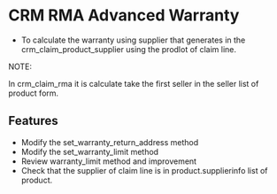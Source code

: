 CRM RMA Advanced Warranty
=========================

- To calculate the warranty using supplier that generates
in the crm_claim_product_supplier using the prodlot of
claim line.

NOTE:

In crm_claim_rma it is calculate take the first seller
in the seller list of product form.

Features
--------

- Modify the set_warranty_return_address method
- Modify the set_warranty_limit method
- Review warranty_limit method and improvement
- Check that the supplier of claim line is in 
  product.supplierinfo list of product.
